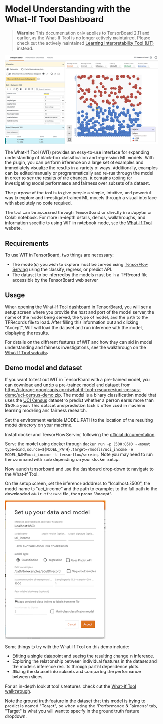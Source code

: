 # Model Understanding with the What-If Tool Dashboard

> **Warning**
> This documentation only applies to TensorBoard 2.11 and earlier, as the
> What-If Tool is no longer actively maintained. Please check out the actively
> maintained [Learning Interpretability Tool
> (LIT)](https://pair-code.github.io/lit/) instead.

![What-If Tool](./images/what_if_tool.png)

The What-If Tool (WIT) provides an easy-to-use interface for expanding
understanding of black-box classification and regression ML models. With the
plugin, you can perform inference on a large set of examples and immediately
visualize the results in a variety of ways. Additionally, examples can be
edited manually or programmatically and re-run through the model in order to
see the results of the changes. It contains tooling for investigating model
performance and fairness over subsets of a dataset.

The purpose of the tool is to give people a simple, intuitive, and powerful
way to explore and investigate trained ML models through a visual interface
with absolutely no code required.

The tool can be accessed through TensorBoard or directly in a Jupyter or Colab
notebook. For more in-depth details, demos, walkthroughs, and information
specific to using WIT in notebook mode, see the
[What-If Tool website](https://pair-code.github.io/what-if-tool).

## Requirements

To use WIT in TensorBoard, two things are necessary:
- The model(s) you wish to explore must be served using
  [TensorFlow Serving](https://github.com/tensorflow/serving) using the classify,
  regress, or predict API.
- The dataset to be inferred by the models must be in a TFRecord file accessible
  by the TensorBoard web server.

## Usage

When opening the What-If Tool dashboard in TensorBoard, you will see a setup
screen where you provide the host and port of the model server, the name of
the model being served, the type of model, and the path to the TFRecords file
to load. After filling this information out and clicking "Accept", WIT will
load the dataset and run inference with the model, displaying the results.

For details on the different features of WIT and how they can aid in model
understanding and fairness investigations, see the walkthrough on the
[What-If Tool website](https://pair-code.github.io/what-if-tool).

## Demo model and dataset

If you want to test out WIT in TensorBoard with a pre-trained model, you can
download and unzip a pre-trained model and dataset from
https://storage.googleapis.com/what-if-tool-resources/uci-census-demo/uci-census-demo.zip.
The model is a binary classification model that uses the
[UCI Census](https://archive.ics.uci.edu/ml/datasets/census+income) dataset
to predict whether a person earns more than $50k a year. This dataset and
prediction task is often used in machine learning modeling and fairness
research.

Set the environment variable MODEL_PATH to the location of the resulting model
directory on your machine.

Install docker and TensorFlow Serving following the
[official documentation](https://www.tensorflow.org/serving/docker).

Serve the model using docker through
`docker run -p 8500:8500 --mount type=bind,source=${MODEL_PATH},target=/models/uci_income -e MODEL_NAME=uci_income -t tensorflow/serving`.
Note you may need to run the command with `sudo` depending on your docker
setup.

Now launch tensorboard and use the dashboard drop-down to navigate to the
What-If Tool.

On the setup screen, set the inference adddress to "localhost:8500", the
model name to "uci_income" and the path to examples to the full path to the
downloaded `adult.tfrecord` file, then press "Accept".

![Setup screen for demo](./images/what_if_tool_demo_setup.png)

Some things to try with the What-If Tool on this demo include:
- Editing a single datapoint and seeing the resulting change in inference.
- Exploring the relationship between individual features in the dataset and
  the model's inference results through partial dependence plots.
- Slicing the dataset into subsets and comparing the performance between
  slices.

For an in-depth look at tool's features, check out the
[What-If Tool walkthrough](https://pair-code.github.io/what-if-tool/walkthrough.html).

Note the ground truth feature in the dataset that this model is trying to
predict is named "Target", so when using the "Performance & Fairness" tab,
"Target" is what you will want to specify in the ground truth feature dropdown.
